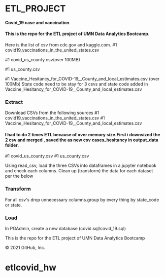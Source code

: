 # ETL_PROJECT
#### Covid_19 case and vaccination 

#### This is the repo for the ETL project of UMN Data Analytics Bootcamp. 


Here is the list of csv from cdc.gov and kaggle.com.
#1 covid19_vaccinations_in_the_united_states.csv

#1 covid_us_county.csv(over 100MB)

#1 us_county.csv

#1 Vaccine_Hesitancy_for_COVID-19__County_and_local_estimates.csv (over 100Mb)
State code need to be stay for 3 csvs and state code added  in  Vaccine_Hesitancy_for_COVID-19__County_and_local_estimates.csv


### Extract
Download CSVs from the following sources
#1 covid19_vaccinations_in_the_united_states.csv
#1 Vaccine_Hesitancy_for_COVID-19__County_and_local_estimates.csv
#### I had to do 2 times ETL because of over memory size.First i downsized the 2 csv and merged , saved the as new csv cases_hesitancy in output_data folder.

#1 covid_us_county.csv
#1 us_county.csv


Using read_csv, load the three CSVs into dataframes in a jupyter notebook and check each columns.
Clean up (transform) the data for each dataset per the below
### Transform
For all csv's drop unnecessary columns.group by every thing by state_code or state.

### Load
In PGAdmin, create a new database (covid.sql/covid_19.sql)


This is the repo for the ETL project of UMN Data Analytics Bootcamp


© 2021 GitHub, Inc.
# etlcovid_hw
